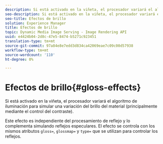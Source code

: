 ```yaml
---
description: Si está activado en la viñeta, el procesador variará el algoritmo de iluminación para simular una variación del brillo del material (principalmente mediante el control del contraste).
seo-description: Si está activado en la viñeta, el procesador variará el algoritmo de iluminación para simular una variación del brillo del material (principalmente mediante el control del contraste).
seo-title: Efectos de brillo
solution: Experience Manager
title: Efectos de brillo
topic: Dynamic Media Image Serving - Image Rendering API
uuid: e4424b04-2d8c-47e5-8474-b5271c923451
translation-type: tm+mt
source-git-commit: 97a84e8e7edd3d834ca42069eae7c09c00d57938
workflow-type: tm+mt
source-wordcount: '110'
ht-degree: 0%

---
```



# Efectos de brillo{#gloss-effects}

Si está activado en la viñeta, el procesador variará el algoritmo de iluminación para simular una variación del brillo del material (principalmente mediante el control del contraste).

Este efecto es independiente del procesamiento de reflejo y lo complementa simulando reflejos especulares. El efecto se controla con los mismos atributos `gloss=`, `glossmap=` y `type=` que se utilizan para controlar los reflejos.
